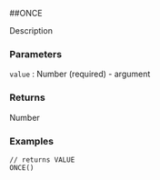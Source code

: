 ##ONCE

Description

### Parameters
`value` : Number (required) - argument

### Returns
Number

### Examples
```
// returns VALUE
ONCE()
```